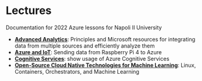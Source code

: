 # Lectures

Documentation for 2022 Azure lessons for Napoli II University


- **[Advanced Analytics](./01.advanced-analytics/README.md)**: Principles and Microsoft resources for integrating data from multiple sources and efficiently analyze them
- **[Azure and IoT](./02.azure-and-iot/README.md)**: Sending data from Raspberry Pi 4 to Azure
- **[Cognitive Services](./03.cognitive-services/README.md)**: show usage of Azure Cognitive Services
- **[Open-Source Cloud Native Technologies for Machine Learning](./04.open-source-ml/README.md)**: Linux, Containers, Orchestrators, and Machine Learning
